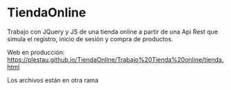 # TiendaOnline
Trabajo con JQuery y JS de una tienda online a partir de una Api Rest que simula el registro, inicio de sesión y compra de productos.

Web en producción: https://plestau.github.io/TiendaOnline/Trabajo%20Tienda%20online/tienda.html

Los archivos están en otra rama
